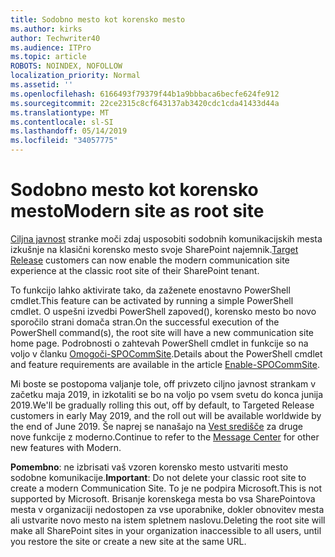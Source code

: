 ```yaml
---
title: Sodobno mesto kot korensko mesto
ms.author: kirks
author: Techwriter40
ms.audience: ITPro
ms.topic: article
ROBOTS: NOINDEX, NOFOLLOW
localization_priority: Normal
ms.assetid: ''
ms.openlocfilehash: 6166493f79379f44b1a9bbbaca6becfe624fe912
ms.sourcegitcommit: 22ce2315c8cf643137ab3420cdc1cda41433d44a
ms.translationtype: MT
ms.contentlocale: sl-SI
ms.lasthandoff: 05/14/2019
ms.locfileid: "34057775"
---
```

# <a name="modern-site-as-root-site"></a><span data-ttu-id="97066-102">Sodobno mesto kot korensko mesto</span><span class="sxs-lookup"><span data-stu-id="97066-102">Modern site as root site</span></span>

<span data-ttu-id="97066-103">[Ciljna javnost](https://docs.microsoft.com/en-us/office365/admin/manage/release-options-in-office-365?view=o365-worldwide) stranke moči zdaj usposobiti sodobnih komunikacijskih mesta izkušnje na klasični korensko mesto svoje SharePoint najemnik.</span><span class="sxs-lookup"><span data-stu-id="97066-103">[Target Release](https://docs.microsoft.com/en-us/office365/admin/manage/release-options-in-office-365?view=o365-worldwide) customers can now enable the modern communication site experience at the classic root site of their SharePoint tenant.</span></span>

<span data-ttu-id="97066-104">To funkcijo lahko aktivirate tako, da zaženete enostavno PowerShell cmdlet.</span><span class="sxs-lookup"><span data-stu-id="97066-104">This feature can be activated by running a simple PowerShell cmdlet.</span></span> <span data-ttu-id="97066-105">O uspešni izvedbi PowerShell zapoved(), korensko mesto bo novo sporočilo strani domača stran.</span><span class="sxs-lookup"><span data-stu-id="97066-105">On the successful execution of the PowerShell command(s), the root site will have a new communication site home page.</span></span> <span data-ttu-id="97066-106">Podrobnosti o zahtevah PowerShell cmdlet in funkcije so na voljo v članku [Omogoči-SPOCommSite](https://docs.microsoft.com/en-us/powershell/module/sharepoint-online/Enable-SPOCommSite?view=sharepoint-ps).</span><span class="sxs-lookup"><span data-stu-id="97066-106">Details about the PowerShell cmdlet and feature requirements are available in the article [Enable-SPOCommSite](https://docs.microsoft.com/en-us/powershell/module/sharepoint-online/Enable-SPOCommSite?view=sharepoint-ps).</span></span> 

<span data-ttu-id="97066-107">Mi boste se postopoma valjanje tole, off privzeto ciljno javnost strankam v začetku maja 2019, in izkotaliti se bo na voljo po vsem svetu do konca junija 2019.</span><span class="sxs-lookup"><span data-stu-id="97066-107">We'll be gradually rolling this out, off by default, to Targeted Release customers in early May 2019, and the roll out will be available worldwide by the end of June 2019.</span></span> <span data-ttu-id="97066-108">Še naprej se nanašajo na [Vest središče](https://admin.microsoft.com/AdminPortal/Home#/MessageCenter) za druge nove funkcije z moderno.</span><span class="sxs-lookup"><span data-stu-id="97066-108">Continue to refer to the [Message Center](https://admin.microsoft.com/AdminPortal/Home#/MessageCenter) for other new features with Modern.</span></span> 

<span data-ttu-id="97066-109">**Pomembno**: ne izbrisati vaš vzoren korensko mesto ustvariti mesto sodobne komunikacije.</span><span class="sxs-lookup"><span data-stu-id="97066-109">**Important**: Do not delete your classic root site to create a modern Communication Site.</span></span> <span data-ttu-id="97066-110">To je ne podpira Microsoft.</span><span class="sxs-lookup"><span data-stu-id="97066-110">This is not supported by Microsoft.</span></span> <span data-ttu-id="97066-111">Brisanje korenskega mesta bo vsa SharePointova mesta v organizaciji nedostopen za vse uporabnike, dokler obnovitev mesta ali ustvarite novo mesto na istem spletnem naslovu.</span><span class="sxs-lookup"><span data-stu-id="97066-111">Deleting the root site will make all SharePoint sites in your organization inaccessible to all users, until you restore the site or create a new site at the same URL.</span></span> 
 
 